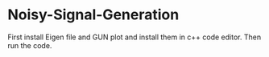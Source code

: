 # Noisy-Signal-Generation
First install Eigen file and GUN plot and install them in c++ code editor.
Then run the code.
